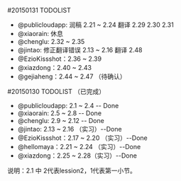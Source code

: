 #20150131 TODOLIST

* @publicloudapp: 润稿 2.21 ~ 2.24 翻译 2.29 2.30 2.31
* @xiaorain: 休息
* @chenglu: 2.32 ~ 2.35
* @jintao: 修正翻译错误 2.13 ~ 2.16 翻译 2.48
* @EzioKissshot：2.36 ~ 2.39
* @xiazdong：2.40 ~ 2.43
* @gejiaheng：2.44 ~ 2.47 （待确认）


#20150130 TODOLIST （已完成）

* @publicloudapp: 2.1 ~ 2.4  -- Done
* @xiaorain: 2.5 ~ 2.8  -- Done
* @chenglu: 2.9 ~ 2.12  -- Done
* @jintao: 2.13 ~ 2.16 （实习）--Done
* @EzioKissshot：2.17 ~ 2.20 （实习）--Done
* @hellomaya：2.21 ~ 2.24 （实习）--Done
* @xiazdong：2.25 ~ 2.28（实习）--Done

说明：2.1 中 2代表lession2，1代表第一小节。
